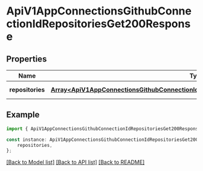 # ApiV1AppConnectionsGithubConnectionIdRepositoriesGet200Response


## Properties

Name | Type | Description | Notes
------------ | ------------- | ------------- | -------------
**repositories** | [**Array&lt;ApiV1AppConnectionsGithubConnectionIdRepositoriesGet200ResponseRepositoriesInner&gt;**](ApiV1AppConnectionsGithubConnectionIdRepositoriesGet200ResponseRepositoriesInner.md) |  | [default to undefined]

## Example

```typescript
import { ApiV1AppConnectionsGithubConnectionIdRepositoriesGet200Response } from './api';

const instance: ApiV1AppConnectionsGithubConnectionIdRepositoriesGet200Response = {
    repositories,
};
```

[[Back to Model list]](../README.md#documentation-for-models) [[Back to API list]](../README.md#documentation-for-api-endpoints) [[Back to README]](../README.md)
